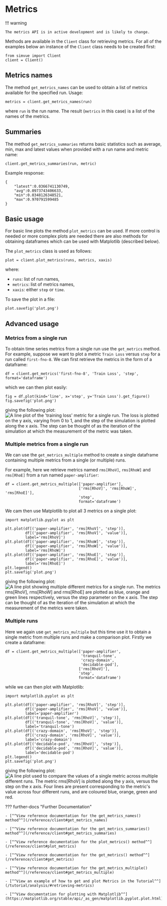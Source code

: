 # Metrics

!!! warning

    The metrics API is in active development and is likely to change.

Methods are available in the `Client` class for retrieving metrics. For all of the examples below an instance of the `Client`
class needs to be created first:
```
from simvue import Client
client = Client()
```

## Metrics names
The method `get_metrics_names` can be used to obtain a list of metrics available for the specified run. Usage:
```
metrics = client.get_metrics_names(run)
```
where `run` is the run name. The result (`metrics` in this case) is a list of the names of the metrics.

## Summaries
The method `get_metrics_summaries` returns basic statistics such as average, min, max and latest values when
provided with a run name and metric name:
```
client.get_metrics_summaries(run, metric)
```
Example response:
```
{
    "latest":0.0366741130749,
    "avg":0.0973743406633,
    "min":0.0348126348521,
    "max":0.970791599485
}
```

## Basic usage

For basic line plots the method `plot_metrics` can be used. If more control is needed or more complex plots are needed
there are also methods for obtaining dataframes which can be used with Matplotlib (described below).

The `plot_metrics` class is used as follows:
```
plot = client.plot_metrics(runs, metrics, xaxis)
```
where:

* `runs`: list of run names,
* `metrics`: list of metrics names,
* `xaxis`: either `step` or `time`.

To save the plot in a file:
```
plot.savefig('plot.png')
```

## Advanced usage

### Metrics from a single run

To obtain time series metrics from a single run use the `get_metrics` method. For example, suppose we want to plot
a metric `Train Loss` versus `step` for a run called `first-fno-8`. We can first retrieve the metrics in the form
of a dataframe:
```
df = client.get_metrics('first-fno-8', 'Train Loss', 'step', format='dataframe')
```
which we can then plot easily:
```
fig = df.plot(kind='line', x='step', y='Train Loss').get_figure()
fig.savefig('plot.png')
```
giving the following plot:
![A line plot of the 'training loss' metric for a single run. The loss is plotted on the y axis, varying from 0 to 1, and the step of the simulation is plotted along the x axis. The step can be thought of as the iteration of the simulation at which the measurement of the metric was taken.](images/metrics-single-run-plot.png)


### Multiple metrics from a single run

We can use the `get_metrics_multiple` method to create a single dataframe containing multiple metrics from a single
(or multiple) runs.

For example, here we retrieve metrics named `rms[RhoV]`, `rms[RhoW]` and `rms[RhoE]` from a run named `paper-amplifier`:
```
df = client.get_metrics_multiple(['paper-amplifier'],
                                 ['rms[RhoV]', 'rms[RhoW]', 'rms[RhoE]'],
                                 'step',
                                 format='dataframe')
```
We cam then use Matplotlib to plot all 3 metrics on a single plot:
```
import matplotlib.pyplot as plt

plt.plot(df[('paper-amplifier', 'rms[RhoV]', 'step')],
         df[('paper-amplifier', 'rms[RhoV]', 'value')],
         label='rms[RhoV]')
plt.plot(df[('paper-amplifier', 'rms[RhoW]', 'step')],
         df[('paper-amplifier', 'rms[RhoW]', 'value')],
         label='rms[RhoW]')
plt.plot(df[('paper-amplifier', 'rms[RhoE]', 'step')],
         df[('paper-amplifier', 'rms[RhoE]', 'value')],
         label='rms[RhoE]')
plt.legend()
plt.savefig('plot.png')
```
giving the following plot:
![A line plot showing multiple different metrics for a single run. The metrics rms[RhoV], rms[RhoW] and rms[RhoE] are plotted as blue, orange and green lines respectively, versus the step parameter on the x axis. The step can be thought of as the iteration of the simulation at which the measurement of the metrics were taken.](images/metrics-multiple-plot.png)

### Multiple runs

Here we again use `get_metrics_multiple` but this time use it to obtain a single metric from multiple runs and make a comparison plot. Firstly
we create a dataframe:
```
df = client.get_metrics_multiple(['paper-amplifier',
                                  'tranquil-tone',
                                  'crazy-domain',
                                  'decidable-pod'],
                                 ['rms[RhoV]'],
                                 'step',
                                 format='dataframe')
```
while we can then plot with Matplotlib:
```
import matplotlib.pyplot as plt

plt.plot(df[('paper-amplifier', 'rms[RhoV]', 'step')],
         df[('paper-amplifier', 'rms[RhoV]', 'value')],
         label='paper-amplifier')
plt.plot(df[('tranquil-tone', 'rms[RhoV]', 'step')],
         df[('tranquil-tone', 'rms[RhoV]', 'value')],
         label='tranquil-tone')
plt.plot(df[('crazy-domain', 'rms[RhoV]', 'step')],
         df[('crazy-domain', 'rms[RhoV]', 'value')],
         label='crazy-domain')
plt.plot(df[('decidable-pod', 'rms[RhoV]', 'step')],
         df[('decidable-pod', 'rms[RhoV]', 'value')],
         label='decidable-pod')
plt.legend()
plt.savefig('plot.png')
```
giving the following plot:
![A line plot used to compare the values of a single metric across multiple different runs. The metric rms[RhoV] is plotted along the y axis, versus the step on the x axis. Four lines are present corresponding to the metric's value across four different runs, and are coloured blue, orange, green and red.](images/metrics-multiple-runs-plot.png)

??? further-docs "Further Documentation"

    - [^^View reference documentation for the get_metrics_names() method^^](/reference/client#get_metrics_names)

    - [^^View reference documentation for the get_metrics_summaries() method^^](/reference/client#get_metrics_summaries)
    
    - [^^View reference documentation for the plot_metrics() method^^](/reference/client#plot_metrics)

    - [^^View reference documentation for the get_metrics() method^^](/reference/client#get_metrics)

    - [^^View reference documentation for the get_metrics_multiple() method^^](/reference/client#get_metrics_multiple)

    - [^^View an example of how to get and plot Metrics in the Tutorial^^](/tutorial/analysis/#retrieving-metrics)

    - [^^View documentation for plotting with Matplotlib^^](https://matplotlib.org/stable/api/_as_gen/matplotlib.pyplot.plot.html)